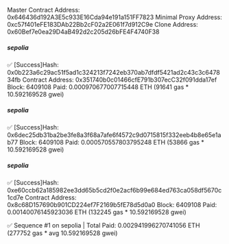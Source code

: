 <!-- @format -->

Master Contract Address: 0x646436d192A3E5c933E16Cda94e191a151FF7823
Minimal Proxy Address: 0xc57f401eFE183DAb22Bb2cF02a2E061f7d912C9e
Clone Address: 0x60Bef7e0ea29D4aB492d2c205d26bFE4F4740F38

##### sepolia

✅ [Success]Hash: 0x0b223a6c29ac51f5ad1c324213f7242eb370ab7dfdf5421ad2c43c3c647834fb
Contract Address: 0x351740b0c01466cfE791b307ecC32f091dda17ef
Block: 6409108
Paid: 0.000970677007715448 ETH (91641 gas \* 10.592169528 gwei)

##### sepolia

✅ [Success]Hash: 0x6dec25db31ba2be3fe8a3f68a7afe6f4572c9d0715815f332eeb4b8e65e1ab77
Block: 6409108
Paid: 0.000570557803795248 ETH (53866 gas \* 10.592169528 gwei)

##### sepolia

✅ [Success]Hash: 0xe60ccb62a185982ee3dd65b5cd2f0e2acf6b99e684ed763ca058df5670c1cd7e
Contract Address: 0x8c68D157690b901CD224ef7F2169b5fE78d5d0a0
Block: 6409108
Paid: 0.00140076145923036 ETH (132245 gas \* 10.592169528 gwei)

✅ Sequence #1 on sepolia | Total Paid: 0.002941996270741056 ETH (277752 gas \* avg 10.592169528 gwei)
